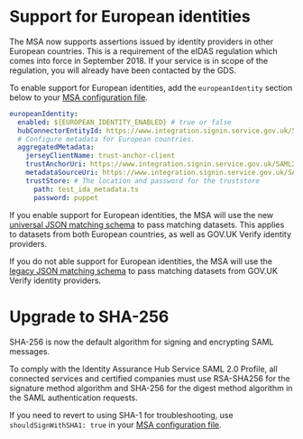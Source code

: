 # Support for European identities

The MSA now supports assertions issued by identity providers in other European countries. This is a requirement of the eIDAS regulation which comes into force in September 2018. If your service is in scope of the regulation, you will already have been contacted by the GDS.

To enable support for European identities, add the `europeanIdentity` section below to your [MSA configuration file](http://alphagov.github.io/rp-onboarding-tech-docs/pages/matching/matchingserviceadapter.html#in-the-field-europeanidentity).

```yaml
europeanIdentity:
  enabled: ${EUROPEAN_IDENTITY_ENABLED} # true or false
  hubConnectorEntityId: https://www.integration.signin.service.gov.uk/SAML2/metadata/connector # The URL of the metadata for the node that requests and receives identities from European countries.
  # Configure metadata for European countries.
  aggregatedMetadata:
    jerseyClientName: trust-anchor-client
    trustAnchorUri: https://www.integration.signin.service.gov.uk/SAML2/metadata/trust-anchor # The location of the trust anchor used to validate country metadata
    metadataSourceUri: https://www.integration.signin.service.gov.uk/SAML2/metadata/aggregator # The location of the aggregated country metadata
    trustStore: # The location and password for the truststore
      path: test_ida_metadata.ts
      password: puppet
```

If you enable support for European identities, the MSA will use the new [universal JSON matching schema](http://alphagov.github.io/rp-onboarding-tech-docs/pages/matching/buildmatchingservice.html#jsonschema) to pass matching datasets. This applies to datasets from both European countries, as well as GOV.UK Verify identity providers.

If you do not able support for European identities, the MSA will use the [legacy JSON matching schema](http://alphagov.github.io/rp-onboarding-tech-docs/pages/matching/legacyJSONschema.html#legacyjsonschema) to pass matching datasets from GOV.UK Verify identity providers.

# Upgrade to SHA-256

SHA-256 is now the default algorithm for signing and encrypting SAML messages.

To comply with the Identity Assurance Hub Service SAML 2.0 Profile, all connected services and certified companies must use RSA-SHA256 for the signature method algorithm and SHA-256 for the digest method algorithm in the SAML authentication requests.

If you need to revert to using SHA-1 for troubleshooting, use `shouldSignWithSHA1: true` in your [MSA configuration file](http://alphagov.github.io/rp-onboarding-tech-docs/pages/matching/matchingserviceadapter.html#configuremsa).
